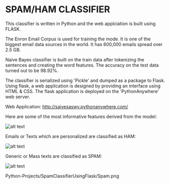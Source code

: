 # SPAM/HAM CLASSIFIER 

This classifier is written in Python and the web applciation is built using FLASK. 

The Enron Email Corpus is used for training the mode. It is one of the biggest email data sources in the world. It has 600,000 emails spread over 2.5 GB. 

Naive Bayes classifier is built on the train data after tokenizing the sentences and creating the word features. The accuracy on the test data turned out to be 98.92%.

The classifier is serialized using 'Pickle' and dumped as a package to Flask. Using flask, a web application is designed by providing an interface using HTML & CSS. The flask application is deployed on the 'PythonAnywhere' web server. 

Web Application: http://saiyesaswy.pythonanywhere.com/

Here are some of the most informative features derived from the model:

![alt text](https://raw.githubusercontent.com/ssv1993/Python-Projects/SpamClassifierUsingFlask/InformativeFeatures.png)

Emails or Texts which are personalized are classified as HAM:

![alt text](https://raw.githubusercontent.com/ssv1993/Python-Projects/SpamClassifierUsingFlask/Ham.png)

Generic or Mass texts are classified as SPAM:

![alt text](https://raw.githubusercontent.com/ssv1993/Python-Projects/SpamClassifierUsingFlask/Spam.png)

Python-Projects/SpamClassifierUsingFlask/Spam.png
